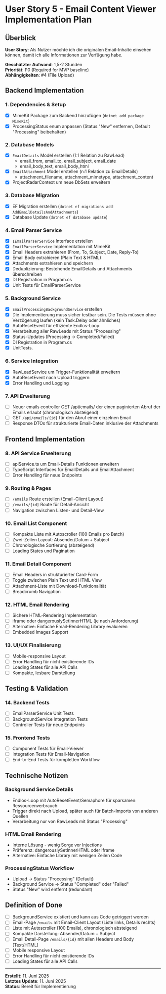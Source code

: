 # User Story 5 - Email Content Viewer Implementation Plan

## Überblick
**User Story**: Als Nutzer möchte ich die originalen Email-Inhalte einsehen können, damit ich alle Informationen zur Verfügung habe.

**Geschätzter Aufwand**: 1,5-2 Stunden  
**Priorität**: P0 (Required for MVP baseline)  
**Abhängigkeiten**: #4 (File Upload)

## Backend Implementation

### 1. Dependencies & Setup
- [x] MimeKit Package zum Backend hinzufügen (`dotnet add package MimeKit`)
- [x] ProcessingStatus enum anpassen (Status "New" entfernen, Default "Processing" beibehalten)

### 2. Database Models
- [x] `EmailDetails` Model erstellen (1:1 Relation zu RawLead)
  - email_from, email_to, email_subject, email_date
  - email_body_text, email_body_html
- [x] `EmailAttachment` Model erstellen (n:1 Relation zu EmailDetails)
  - attachment_filename, attachment_mimetype, attachment_content
- [x] ProjectRadarContext um neue DbSets erweitern

### 3. Database Migration
- [x] EF Migration erstellen (`dotnet ef migrations add AddEmailDetailsAndAttachments`)
- [x] Database Update (`dotnet ef database update`)

### 4. Email Parser Service
- [x] `IEmailParserService` Interface erstellen
- [x] `EmailParserService` Implementation mit MimeKit
- [x] Email Headers extrahieren (From, To, Subject, Date, Reply-To)
- [x] Email Body extrahieren (Plain Text & HTML)
- [x] Attachments extrahieren und speichern
- [x] Deduplizierung: Bestehende EmailDetails und Attachments überschreiben
- [x] DI Registration in Program.cs
- [x] Unit Tests für EmailParserService

### 5. Background Service
- [x] `EmailProcessingBackgroundService` erstellen
- [x] Die Implementierung muss sicher testbar sein. Die Tests müssen ohne Verzögerung laufen (kein Task.Delay oder ähnliches)
- [x] AutoResetEvent für effiziente Endlos-Loop
- [x] Verarbeitung aller RawLeads mit Status "Processing"
- [x] Status-Updates (Processing → Completed/Failed)
- [x] DI Registration in Program.cs
- [x] UnitTests.

### 6. Service Integration
- [x] RawLeadService um Trigger-Funktionalität erweitern
- [x] AutoResetEvent nach Upload triggern
- [x] Error Handling und Logging

### 7. API Erweiterung
- [ ] Neuer emails controller GET /api/emails/ der einen paginierten Abruf der Emails erlaubt (chronologisch absteigend)
- [ ] GET `/api/emails/{id}` für den Abruf einer einzelnen Email
- [ ] Response DTOs für strukturierte Email-Daten inklusive der Attachments

## Frontend Implementation

### 8. API Service Erweiterung
- [ ] apiService.ts um Email-Details Funktionen erweitern
- [ ] TypeScript Interfaces für EmailDetails und EmailAttachment
- [ ] Error Handling für neue Endpoints

### 9. Routing & Pages
- [ ] `/emails` Route erstellen (Email-Client Layout)
- [ ] `/emails/[id]` Route für Detail-Ansicht
- [ ] Navigation zwischen Listen- und Detail-View

### 10. Email List Component
- [ ] Kompakte Liste mit Autoscroller (100 Emails pro Batch)
- [ ] Zwei-Zeilen Layout: Absender/Datum + Subject
- [ ] Chronologische Sortierung (absteigend)
- [ ] Loading States und Pagination

### 11. Email Detail Component
- [ ] Email Headers in strukturierter Card-Form
- [ ] Toggle zwischen Plain Text und HTML View
- [ ] Attachment-Liste mit Download-Funktionalität
- [ ] Breadcrumb Navigation

### 12. HTML Email Rendering
- [ ] Sichere HTML-Rendering Implementation
- [ ] iframe oder dangerouslySetInnerHTML (je nach Anforderung)
- [ ] Alternative: Einfache Email-Rendering Library evaluieren
- [ ] Embedded Images Support

### 13. UI/UX Finalisierung
- [ ] Mobile-responsive Layout
- [ ] Error Handling für nicht existierende IDs
- [ ] Loading States für alle API Calls
- [ ] Kompakte, lesbare Darstellung

## Testing & Validation

### 14. Backend Tests
- [ ] EmailParserService Unit Tests
- [ ] BackgroundService Integration Tests
- [ ] Controller Tests für neue Endpoints

### 15. Frontend Tests
- [ ] Component Tests für Email-Viewer
- [ ] Integration Tests für Email-Navigation
- [ ] End-to-End Tests für kompletten Workflow

## Technische Notizen

### Background Service Details
- Endlos-Loop mit AutoResetEvent/Semaphore für sparsamen Ressourcenverbrauch
- Trigger direkt nach Upload, später auch für Batch-Imports von anderen Quellen
- Verarbeitung nur von RawLeads mit Status "Processing"

### HTML Email Rendering
- Interne Lösung - wenig Sorge vor Injections
- Präferenz: dangerouslySetInnerHTML oder iframe
- Alternative: Einfache Library mit wenigen Zeilen Code

### ProcessingStatus Workflow
- Upload → Status "Processing" (Default)
- Background Service → Status "Completed" oder "Failed"
- Status "New" wird entfernt (redundant)

## Definition of Done
- [ ] BackgroundService existiert und kann aus Code getriggert werden
- [ ] Email-Page `/emails` mit Email-Client Layout (Liste links, Details rechts)
- [ ] Liste mit Autoscroller (100 Emails), chronologisch absteigend
- [ ] Kompakte Darstellung: Absender/Datum + Subject
- [ ] Email Detail-Page `/emails/{id}` mit allen Headers und Body (Text/HTML)
- [ ] Mobile responsive Layout
- [ ] Error Handling für nicht existierende IDs
- [ ] Loading States für alle API Calls

---

**Erstellt**: 11. Juni 2025  
**Letztes Update**: 11. Juni 2025  
**Status**: Bereit für Implementierung
